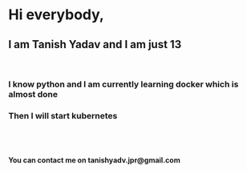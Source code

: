 # Hi everybody,

## I am<b> Tanish Yadav </b> and I am just 13
<br>
<h3> I know <b title="Python is an interpreted, high-level, general-purpose programming language. Created by Guido van Rossum and first released in 1991, Python's design philosophy emphasizes code readability with its notable use of significant whitespace. ">python</b> and I am currently learning <b title="">docker</b> which is almost done</h3>
<h3>Then I will start kubernetes</h3>
<br>
<br>
<h4> You can contact me on tanishyadv.jpr@gmail.com</h4>


<!--
**tanishyadav/tanishyadav** is a ✨ _special_ ✨ repository because its `README.md` (this file) appears on your GitHub profile.

Here are some ideas to get you started:

- 🔭 I’m currently working on ...
- 🌱 I’m currently learning ...
- 👯 I’m looking to collaborate on ...
- 🤔 I’m looking for help with ...
- 💬 Ask me about ...
- 📫 How to reach me: ...
- 😄 Pronouns: ...
- ⚡ Fun fact: ...
-->
